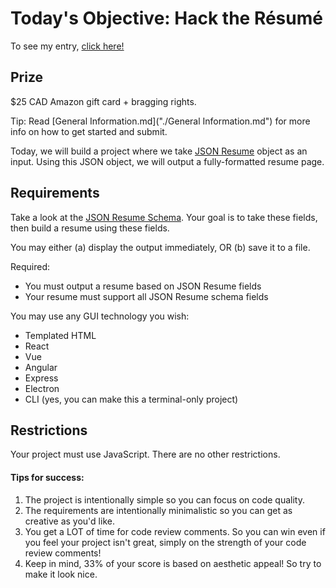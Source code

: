 # Today's Objective: Hack the Résumé

To see my entry, [click here!](https://saralaffin.github.io/2020-03-28-HackTheResume/)

## Prize

\$25 CAD Amazon gift card + bragging rights.

Tip: Read [General Information.md]("./General Information.md") for more info on how to get started and submit.

Today, we will build a project where we take [JSON Resume](https://jsonresume.org) object as an input. Using this JSON object, we will output a fully-formatted resume page.

## Requirements

Take a look at the [JSON Resume Schema](https://jsonresume.org/schema/). Your goal is to take these fields, then build a resume using these fields.

You may either (a) display the output immediately, OR (b) save it to a file.

Required:

- You must output a resume based on JSON Resume fields
- Your resume must support all JSON Resume schema fields

You may use any GUI technology you wish:

- Templated HTML
- React
- Vue
- Angular
- Express
- Electron
- CLI (yes, you can make this a terminal-only project)

## Restrictions

Your project must use JavaScript.
There are no other restrictions.

#### Tips for success:

1. The project is intentionally simple so you can focus on code quality.
1. The requirements are intentionally minimalistic so you can get as creative as you'd like.
1. You get a LOT of time for code review comments. So you can win even if you feel your project isn't great, simply on the strength of your code review comments!
1. Keep in mind, 33% of your score is based on aesthetic appeal! So try to make it look nice.
